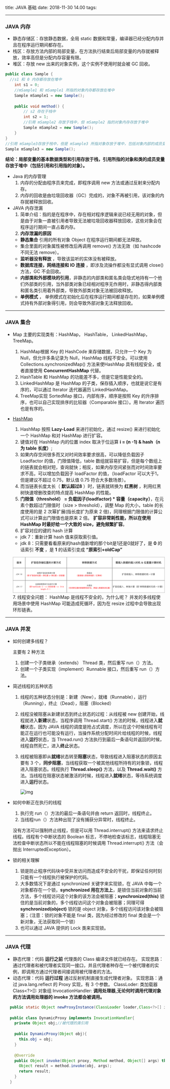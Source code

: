 title: JAVA 基础
date: 2018-11-30 14.00
tags:

------
### JAVA 内存
  - 静态存储区：存放静态数据，全局 static 数据和常量，编译器已经分配内存并且在程序运行期间都存在。
  - 栈区：存放方法内部的局部变量，在方法执行结束后局部变量的内存就被释放，效率高但是分配内存容量有限。
  - 堆区：存放 new 出来的对象实例，这个实例不使用时就会被 GC 回收。
  ```JAVA
  public class Sample {
    //s1 和 0 内存都存放在堆中
      int s1 = 0;
      //mSample1 和 mSample1 所指的对象内存都存放在堆中
      Sample mSample1 = new Sample();

      public void method() {
          // s2 存在于栈中
          int s2 = 1;
          //引用 mSample2 存放于栈中，但 mSample2 指的对象内存存放于堆中
          Sample mSample2 = new Sample();
      }
  }
  //引用 mSample3存放于栈中，但是 mSample3 所指对象存放于堆中，包括对象内部的成员变量 s1，mSample1 都在堆中
  Sample mSample3 = new Sample();
  ```
  **结论：局部变量的基本数据类型和引用存放于栈，引用所指的对象和类的成员变量存放于堆中（包括引用和引用指的对象）。**
  - Java 的内存管理
    1. 内存的分配由程序员来完成，即程序调用 new 方法或通过反射来分配内存。
    2. 内存的回收是由垃圾回收器（GC）完成的，对象不再被引用，该对象的内存就被释放回收。
  - JAVA 内存泄漏
    1. 简单介绍：指的是在程序中，存在相对程序逻辑来说已经无用的对象，但是由于对象一直被引用者导致无法被垃圾回收器释放回收，这些对象会在程序运行期间一直占着内存。
    2. **内存泄漏的原因**
      - **静态集合** 引用的所有对象 Object 在程序运行期间都无法释放。
      - 集合里面的对象属性被修改后再调用 remove() 方法无效（如 hashcode 不同无法 remove）。
      - **监听器没有释放** ，导致该监听的实体没有被释放。
      - **数据库连接，网络连接和 IO 连接** ，即涉及流操作都没有显式调用 close() 方法，GC 不会回收。
      - **内部类和外部模块的引用**，非静态的内部类和匿名类会隐式地持有一个他们外部类的引用，当外部类对象已经相对程序无作用时，非静态得内部类和匿名类引用着外部类，导致外部类对象无法被回收释放。
      - **单例模式** ， 单例模式在初始化后在程序运行期间都是存在的，如果单例模式持有外部对象得引用，则会导致外部对象无法释放回收。
---
### JAVA 集合
- Map
  主要的实现类有：HashMap， HashTable， LinkedHashMap，TreeMap。
  1. HashMap根据 Key 的 HashCode 来存储数据，只允许一个 Key 为 Null，但允许多条记录为 Null，HashMap 线程不安全。可以使用 Collections.synchronizedMap() 方法来使HashMap 具有线程安全，或者直接使用 **ConcurrentHashMap** 代替。
  2. HashTable 和 HashMap 的功能差不多，但是它是性能安全的。
  3. LinkedHashMap 是 HashMap 的子类，保存插入顺序，也就是说它是有序的，可以通过 Iterator 迭代器遍历 LinkedHashMap。
  4. TreeMap实现 SortedMap 接口，内部有序，顺序是按照 Key 的升序排序，也可以自己实现排序的比较器（Comparable 接口）。用 Iterator 遍历也是有序的。
- [HashMap](https://tech.meituan.com/java_hashmap.html)
  1.  HashMap 按照 **Lazy-Load** 来进行初始化，通过 resize() 来进行初始化一个 HashMap 和对 HashMap 进行扩容。
  2. 键值对在 HashMap 内的位置 index 取决于位运算 **i = (n -1) & hash（n 为 table 长度）**;
  3. 如果内存空间很多而又对时间效率要求很高，可以降低负载因子 Loadfactor 的值，门限值降低，table 数组就容易扩容，但是每个数组上的链表就会相对短，查询就快；相反，如果内存空间紧张而对时间效率要求不高，可以增加负载因子 loadFactor 的值，（loadFactor 可以大于1，但是建议不超过 0.75，默认值 0.75 符合大多数场景）。
  4. 而当链表长度太长（ **默认超过8** ）时，链表就转换为 **红黑树** ，利用红黑树快速增删改查的特点提高 HashMap 的性能。
  5. **门限值（threshold） = 负载因子(loadfactor) * 容量（capacity）**，在元素个数超过门限值时（size > threshold），调整 Map 的大小，table 的长度使用的是 2 次幂扩展(指长度扩为原来 2 倍)，同理根据门限值的计算公式可以计算出门限值也是原来 2 倍。 **扩容非常耗性能，所以在使用 HashMap 时最好给一个大致的 size，避免频繁扩容**。
  6. 扩容对应的键的 hash 计算
    - jdk 7：重新计算 hash 值来获取索引值。
    - jdk 8：只需要看看原来的hash值新增的那个bit是1还是0就好了，是 **0** 的话索引 **不变** ，是 **1** 的话索引变成 **“原索引+oldCap”**

    ![img](https://github.com/0HongTao0/Blog/blob/master/pic/HashMap_%E4%B8%8D%E5%90%8CJDK%E6%89%A9%E5%AE%B9%E6%AF%94%E8%BE%83.png?raw=true)
  7. 线程安全问题：
    HashMap 是线程不安全的，为什么呢？
    并发的多线程使用场景中使用 HashMap 可能造成死循环，因为在 resize 过程中会导致出现环形链表。
---
### JAVA 并发

- 如何创建多线程？

  主要有 2 种方法

  1. 创建一个子类继承（extends） Thread 类，然后重写 run（）方法。
  2. 创建一个子类实现（implement）Runnable 接口，然后重写 run（）方法。

- 简述线程的五种状态

  1. 线程的五种状态分别是：新建（New），就绪（Runnable），运行（Running），终止（Dead），阻塞（Blocked）

  2. 线程没被阻塞从新建状态到终止状态的过程：从线程被 new 创建开始，线程就进入**新建**状态，当程序调用 Thread.start() 方法的时候，线程进入**就绪**状态，因为 JAVA 线程的调度是抢占式调度，所以在这个时候线程有可能正在运行也可能没有运行，当操作系统分配时间片给线程的时候，线程进入**运行**状态，当 Thread.run() 方法执行到最后一条语句并返回的时候，线程自然死亡，进入**终止**状态。

  3. 线程被阻塞即从**就绪**状态转至**阻塞**状态，导致线程进入阻塞状态的原因主要有 3 个，**同步阻塞**，当线程获取一个被其他线程所持有的对象锁，线程进入阻塞状态。线程执行 **Thread.sleep()** 方法，以及 **Thread.wait()** 方法。当线程在阻塞状态被激活的时候，线程进入**就绪**状态，等待系统调度进入**运行**状态。

     ![img](https://upload-images.jianshu.io/upload_images/5545289-1c4500c4a5adaafe.gif?imageMogr2/auto-orient/strip%7CimageView2/2/w/527/format/webp)

- 如何中断正在执行的线程

  1. 执行完 run（）方法的最后一条语句并由 return 返回时，线程终止。
  2. 当线程run（）方法种出现了没有捕获分异常时，线程终止。

  没有方法可以强制终止线程，但是可以用 Thread.interrupt() 方法来请求终止线程。线程有个中断状态的 Boolean 标志，不停地检查该标志，线程阻塞无法检查中断状态所以不能在线程阻塞的时候调用 Thread.interrupt() 方法（会抛出 InterruptedException）。

- 锁的相关理解

  1. 锁是防止程序代码块中受并发访问而造成不安全的干扰，即保证任何时刻只能有一个线程执行被保护的代码。
  2. 大多数情况下是通过 synchronized 关键字来实现锁，在 JAVA 中每一个对象都存在一个锁，**synchronized 用在方法上**，是锁住当前对象的当前方法，多个线程访问这个对象的该方法会被阻塞；**synchronized(this)** 锁住的是当前对象的，多个线程访问这个对象会被阻塞；同理可得 **synchronized(object)** 锁的是 object 对象，多个线程访问该对象会被阻塞；（注意：锁的对象不能是 final 类，因为经过修改的 final 类会是一个新对象，无法获取同一个锁）
  3. 也可以通过 JAVA 提供的 Lock 类来实现锁。

---
### JAVA 代理
  - 静态代理：代码 **运行之前** 代理类的 Class 编译文件就已经存在。
  实现思路：通过代理者和被代理者实现同一接口，并且代理者种存在一个被代理者的实例，即调用方通过代理者间接调用被代理者的方法。
  - 动态代理：代码 **运行过程** 通过反射机制直接生成代理者对象。
  实现思路：通过 java.lang.reflect 的 Proxy 实现，有 3 个参数。
  ClassLoder: 类加载器
  Class<?>[]: 对象组
  InvocationHandler: **调用处理器,无论何时调用代理对象的方法调用处理器的 invoke 方法都会被调用。**
  ```java
    public static Object newProxyInstance(ClassLoader loader,Class<?>[] interfaces, InvocationHandler h){}

    public class DynamicProxy implements InvocationHandler{
      private Object obj;//被代理的类引用

      public DynamicProxy(Object obj){
        this.obj = obj;
      }

      @Override
      public Object invoke(Object proxy, Method method, Object[] args) throw Throwable{
        Object result = method.invoke(obj, args);
        return result;
      }
    }
  ```
